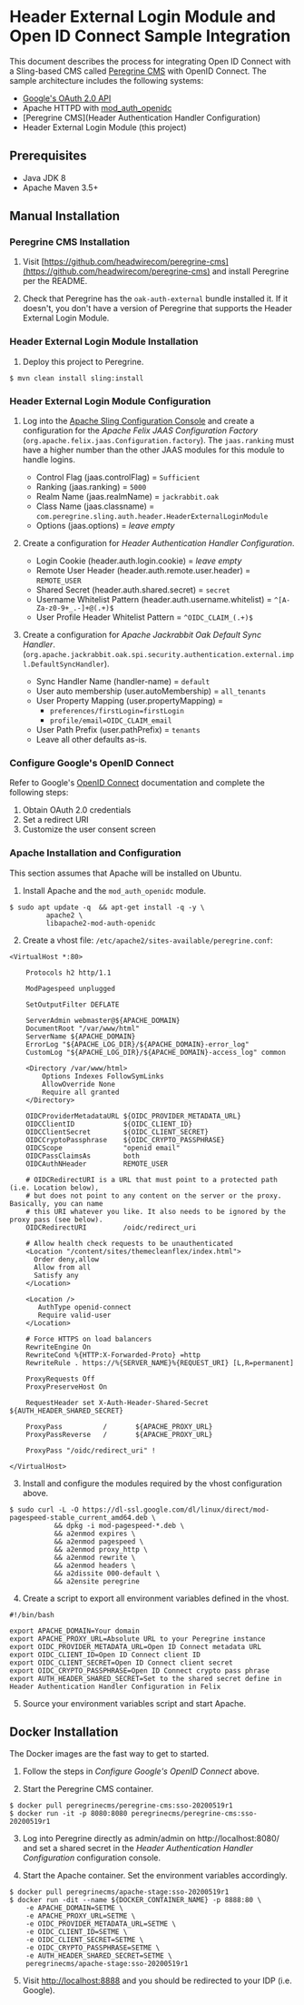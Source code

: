 # Header External Login Module and Open ID Connect Sample Integration

This document describes the process for integrating Open ID Connect with a Sling-based CMS called 
[Peregrine CMS](https://www.peregrine-cms.com/content/sites/peregrine.html) with OpenID Connect. The sample architecture
includes the following systems:

* [Google's OAuth 2.0 API](https://developers.google.com/identity/protocols/oauth2/openid-connect) 
* Apache HTTPD with [mod_auth_openidc](https://github.com/zmartzone/mod_auth_openidc) 
* [Peregrine CMS](Header Authentication Handler Configuration)
* Header External Login Module (this project)

## Prerequisites

* Java JDK 8
* Apache Maven 3.5+

## Manual Installation

### Peregrine CMS Installation

1. Visit [https://github.com/headwirecom/peregrine-cms](https://github.com/headwirecom/peregrine-cms) and install
   Peregrine per the README.
   
2. Check that Peregrine has the `oak-auth-external` bundle installed it. If it doesn't, you don't have a version of
   Peregrine that supports the Header External Login Module.

### Header External Login Module Installation

1. Deploy this project to Peregrine.

```
$ mvn clean install sling:install
```

### Header External Login Module Configuration

1. Log into the [Apache Sling Configuration Console](http://localhost:8080/system/console/configMgr) and create a 
   configuration for the _Apache Felix JAAS Configuration Factory_ (`org.apache.felix.jaas.Configuration.factory`).
   The `jaas.ranking` must have a higher number than the other JAAS modules for this module to handle logins.
   
   * Control Flag (jaas.controlFlag) = `Sufficient`
   * Ranking (jaas.ranking) = `5000`
   * Realm Name (jaas.realmName) = `jackrabbit.oak`
   * Class Name (jaas.classname) = `com.peregrine.sling.auth.header.HeaderExternalLoginModule`
   * Options (jaas.options) = _leave empty_
   
2. Create a configuration for _Header Authentication Handler Configuration_.

   * Login Cookie (header.auth.login.cookie) = _leave empty_
   * Remote User Header (header.auth.remote.user.header) = `REMOTE_USER`
   * Shared Secret (header.auth.shared.secret) = `secret`
   * Username Whitelist Pattern (header.auth.username.whitelist) = `^[A-Za-z0-9+_.-]+@(.+)$`
   * User Profile Header Whitelist Pattern = `^OIDC_CLAIM_(.+)$` 
   
3. Create a configuration for _Apache Jackrabbit Oak Default Sync Handler_.
   (`org.apache.jackrabbit.oak.spi.security.authentication.external.impl.DefaultSyncHandler`).

   * Sync Handler Name (handler-name) = `default`
   * User auto membership (user.autoMembership) = `all_tenants` 
   * User Property Mapping (user.propertyMapping) = 
     * `preferences/firstLogin=firstLogin`
     * `profile/email=OIDC_CLAIM_email`
   * User Path Prefix (user.pathPrefix) = `tenants`
   * Leave all other defaults as-is.
   
###  Configure Google's OpenID Connect  

Refer to Google's [OpenID Connect](https://developers.google.com/identity/protocols/oauth2/openid-connect) documentation
and complete the following steps:

1. Obtain OAuth 2.0 credentials
2. Set a redirect URI
3. Customize the user consent screen

### Apache Installation and Configuration

This section assumes that Apache will be installed on Ubuntu.

1. Install Apache and the `mod_auth_openidc` module.

```
$ sudo apt update -q  && apt-get install -q -y \
         apache2 \
         libapache2-mod-auth-openidc
```

2. Create a vhost file: `/etc/apache2/sites-available/peregrine.conf`:

```
<VirtualHost *:80>

    Protocols h2 http/1.1

    ModPagespeed unplugged

    SetOutputFilter DEFLATE

    ServerAdmin webmaster@${APACHE_DOMAIN}
    DocumentRoot "/var/www/html"
    ServerName ${APACHE_DOMAIN}
    ErrorLog "${APACHE_LOG_DIR}/${APACHE_DOMAIN}-error_log"
    CustomLog "${APACHE_LOG_DIR}/${APACHE_DOMAIN}-access_log" common

    <Directory /var/www/html>
        Options Indexes FollowSymLinks
        AllowOverride None
        Require all granted
    </Directory>

    OIDCProviderMetadataURL ${OIDC_PROVIDER_METADATA_URL}
    OIDCClientID            ${OIDC_CLIENT_ID}
    OIDCClientSecret        ${OIDC_CLIENT_SECRET}
    OIDCCryptoPassphrase    ${OIDC_CRYPTO_PASSPHRASE}
    OIDCScope               "openid email"
    OIDCPassClaimsAs        both
    OIDCAuthNHeader         REMOTE_USER

    # OIDCRedirectURI is a URL that must point to a protected path (i.e. Location below),
    # but does not point to any content on the server or the proxy. Basically, you can name 
    # this URI whatever you like. It also needs to be ignored by the proxy pass (see below).
    OIDCRedirectURI         /oidc/redirect_uri

    # Allow health check requests to be unauthenticated
    <Location "/content/sites/themecleanflex/index.html">
      Order deny,allow
      Allow from all
      Satisfy any
    </Location>

    <Location />
       AuthType openid-connect
       Require valid-user
    </Location>

    # Force HTTPS on load balancers
    RewriteEngine On
    RewriteCond %{HTTP:X-Forwarded-Proto} =http
    RewriteRule . https://%{SERVER_NAME}%{REQUEST_URI} [L,R=permanent]

    ProxyRequests Off
    ProxyPreserveHost On
   
    RequestHeader set X-Auth-Header-Shared-Secret ${AUTH_HEADER_SHARED_SECRET}

    ProxyPass          /       ${APACHE_PROXY_URL}
    ProxyPassReverse   /       ${APACHE_PROXY_URL}

    ProxyPass "/oidc/redirect_uri" !

</VirtualHost>
```

3. Install and configure the modules required by the vhost configuration above.

```
$ sudo curl -L -O https://dl-ssl.google.com/dl/linux/direct/mod-pagespeed-stable_current_amd64.deb \
           && dpkg -i mod-pagespeed-*.deb \
           && a2enmod expires \
           && a2enmod pagespeed \
           && a2enmod proxy_http \
           && a2enmod rewrite \
           && a2enmod headers \
           && a2dissite 000-default \
           && a2ensite peregrine
```

4. Create a script to export all environment variables defined in the vhost.

```
#!/bin/bash

export APACHE_DOMAIN=Your domain
export APACHE_PROXY_URL=Absolute URL to your Peregrine instance
export OIDC_PROVIDER_METADATA_URL=Open ID Connect metadata URL
export OIDC_CLIENT_ID=Open ID Connect client ID 
export OIDC_CLIENT_SECRET=Open ID Connect client secret
export OIDC_CRYPTO_PASSPHRASE=Open ID Connect crypto pass phrase
export AUTH_HEADER_SHARED_SECRET=Set to the shared secret define in Header Authentication Handler Configuration in Felix
```

5. Source your environment variables script and start Apache.

## Docker Installation

The Docker images are the fast way to get to started.

1. Follow the steps in _Configure Google's OpenID Connect_ above.

2. Start the Peregrine CMS container.

```
$ docker pull peregrinecms/peregrine-cms:sso-20200519r1
$ docker run -it -p 8080:8080 peregrinecms/peregrine-cms:sso-20200519r1
```

3. Log into Peregrine directly as admin/admin on http://localhost:8080/ and set a shared secret in the 
   _Header Authentication Handler Configuration_ configuration console.

4. Start the Apache container. Set the environment variables accordingly.

```
$ docker pull peregrinecms/apache-stage:sso-20200519r1
$ docker run -dit --name ${DOCKER_CONTAINER_NAME} -p 8888:80 \
    -e APACHE_DOMAIN=SETME \
    -e APACHE_PROXY_URL=SETME \
    -e OIDC_PROVIDER_METADATA_URL=SETME \
    -e OIDC_CLIENT_ID=SETME \
    -e OIDC_CLIENT_SECRET=SETME \
    -e OIDC_CRYPTO_PASSPHRASE=SETME \
    -e AUTH_HEADER_SHARED_SECRET=SETME \
    peregrinecms/apache-stage:sso-20200519r1
```

5. Visit [http://localhost:8888](http://localhost:8888) and you should be redirected to your IDP (i.e. Google).
